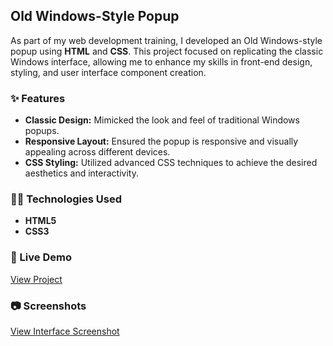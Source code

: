 ## Old Windows-Style Popup

As part of my web development training, I developed an Old Windows-style popup using **HTML** and **CSS**. This project focused on replicating the classic Windows interface, allowing me to enhance my skills in front-end design, styling, and user interface component creation.

### ✨ Features

- **Classic Design:** Mimicked the look and feel of traditional Windows popups.
- **Responsive Layout:** Ensured the popup is responsive and visually appealing across different devices.
- **CSS Styling:** Utilized advanced CSS techniques to achieve the desired aesthetics and interactivity.

### 🧑‍💻 Technologies Used

- **HTML5**
- **CSS3**

### 🚀 Live Demo

<a href="https://inna-shchokina.github.io/Windows-nostalgia/" target="_blank" rel="noopener noreferrer">View Project</a> 

### 📷 Screenshots

<a href="https://github.com/inna-shchokina/time-machine/blob/master/Screens_Time_machine/Time_machine.jpg?raw=true" target="_blank" rel="noopener noreferrer">View Interface Screenshot</a>                 

